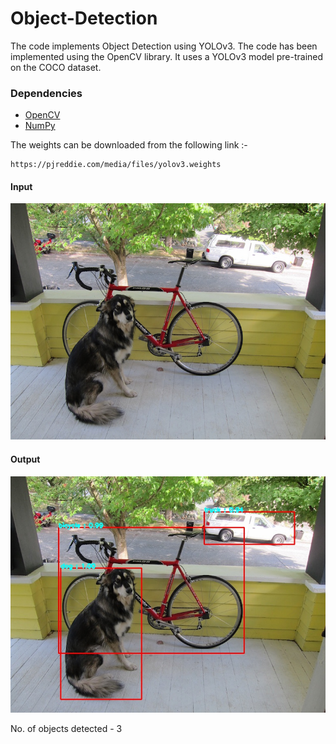 # Object-Detection
The code implements Object Detection using YOLOv3. The code has been implemented using the OpenCV library.
It uses a YOLOv3 model pre-trained on the COCO dataset.

### Dependencies

<ul>
    <li>
        <a href="https://opencv.org/" >OpenCV</a>
    </li>
    <li>
        <a href="https://numpy.org/" >NumPy</a>
    </li>
</ul>

The weights can be downloaded from the following link :-
```
https://pjreddie.com/media/files/yolov3.weights
```

#### Input 

![Dog](input.jpg)

#### Output

![Output](test.jpg)

No. of objects detected - 3 <br>
